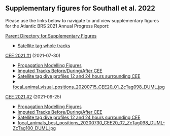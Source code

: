 <html>
<head>
  <meta charset='UTF-8'><meta name='viewport' content='width=device-width initial-scale=1'>
</head>
<body>

<h2>Supplementary figures for Southall et al. 2022</h2>

<div class="instructions"><p>Please use the links below to navigate to and view supplementary figures for the Atlantic BRS 2021 Annual Progress Report:</p></div>

<p><a href='https://duke.box.com/v/atlanticbrs-2021-sup-figs'>Parent Directory for Supplementary Figures</a></p>

<ul><details>
  <summary><a href='https://duke.box.com/v/report2021-whole-sattag-tracks'>Satellite tag whole tracks</a></summary>
  <p>2020_DF_Gm_All.jpg</p>
  <p>2020_DF_Zc_All.jpg</p>
  <p>2020_GmTag228_DUML_CEE20_01_CEE20_02.jpg</p>
  <p>2020_ZcTag098_DUML_CEE20_01_CEE20_02_CEE20_03.jpg</p>
  <p>2020_ZcTag099_DUML_CEE20_02.jpg</p>
  <p>2020_ZcTag100_DUML_CEE20_02.jpg</p>
  <p>2020_ZcTag101_DUML_CEE20_03.jpg</p>
  <p>2020_ZcTag102_DUML_CEE02_03.jpg</p>
  <p>2020_ZcTag103_DUML_CEE20_03.jpg</p>
  <p>2020_ZcTag105_DUMLCEE20_03.jpg</p>
  <p>2020_ZcTag106_DUML_CEE20_03.jpg</p>
  <p>2020_ZcTag107_DUML_CEE20_03.jpg</p>
  <p>2020_ZcTag108_DUML_CEE20_03.jpg</p>
  <p>2020_ZcTag109_DUML_CEE20_03.jpg</p>
  <p>2020_ZcTag110_DUML_CEE20_03.jpg</p>
  <p>2020_ZcTag111_DUML_CEE20_03.jpg</p>
</details></ul>

<p><a href="https://duke.box.com/v/report2021-cee-21-01">CEE 2021 #1</a> (2021-07-30)</p>
<ul><details>
  <summary><a href="https://duke.box.com/v/report2021-cee20-01-propmod">Propagation Modelling Figures</a></summary>
  <p>01_ZcTag098_DUML for 1315 EDT_14 July_10m.png</p>
  <p>02_ZcTag098_DUML for 1315 EDT_14 July_1000m.png</p>
  <p>03_ZcTag098_DUML for 2248 EDT_14 July_10 m.png</p>
  <p>04_ZcTag098_DUML for 2248 EDT_14 July_1200m.png</p>
  <p>05_ZcTag098_DUML for 0600 EDT_15 July_10m.png</p>
  <p>06_ZcTag098_DUML for 0600 EDT_15 July_1200m.png</p>
  <p>07a_ZcTag098_DUML for 0913 EDT_15 July_10m_start posit.png</p>
  <p>07b_ZcTag098_DUML for 0913 EDT_15 July_10m end posit.png</p>
  <p>08a_ZcTag098_DUML for 0913 EDT_15 July_1300m_start posit.png</p>
  <p>08b_ZcTag098_DUML for 0913 EDT_15 July_1300m_end posit.png</p>
  <p>09a_ZcTag098_DUML for 1058 EDT_15 July_10m_START CEE posit.png</p>
  <p>09b_ZcTag098_DUML for 1058 EDT_15 July_10m_END CEE posit.png</p>
  <p>10a_ZcTag098_DUML for 1058 EDT_15 July_100m_START CEE posit.png</p>
  <p>10b_ZcTag098_DUML for 1058 EDT_15 July_100m_END CEE posit.png</p>
  <p>11a_ZcTag098_DUML for 1058 EDT 15 July_300m_START CEE posit.png</p>
  <p>11b_ZcTag098_DUML for 1058 EDT 15 July_300m_END CEE posit.png</p>
  <p>12a_ZcTag098_DUML for 1058 EDT 15 July_1500m_START CEE posit.png</p>
  <p>12b_ZcTag098_DUML for 1058 EDT 15 July_1500m_END CEE posit.png</p>
  <p>13a_ZcTag098_DUML_interpolated posit during CEE_10m_START COLE.png</p>
  <p>13b_ZcTag098_DUML_interpolated posit during CEE_10m_END COLE.png</p>
  <p>14a_ZcTag098_DUML_interpolated posit during CEE_350m_START COLE.png</p>
  <p>14b_ZcTag098_DUML_interpolated posit during CEE_350m_END COLE.png</p>
  <p>15a_ZcTag098_DUML_interpolated posit during CEE_1500m_START COLE.png</p>
  <p>15b_ZcTag098_DUML_interpolated posit during CEE_1500m_END COLE.png</p>
</details>
<details>
  <summary><a href="https://duke.box.com/v/report2021-cee21-01-imputed">Imputed Tracks Before/During/After CEE</a></summary>
  <p>GmTag228_DUML-CEE_20-01_Estimated-Locations-CEE.png</p>
  <p>ZcTag098_DUML-CEE_20-01_Estimated-Locations-CEE.png</p>
</details>
<details>
  <summary><a href="https://duke.box.com/v/report2020-cee21-01-diveprof">Satellite tag dive profiles 12 and 24 hours surrounding CEE</a></summary>
  <p>GmTag228_DUML_201582_cee_20_01_12hr.png</p>
  <p>GmTag228_DUML__201582_cee_20_01_24hr.png</p>
  <p>ZcTag098_DUML__180771_cee_20_01_12hr.png</p>
  <p>ZcTag098_DUML__180771_cee_20_01_24hr.png</p>
</details>
<details>
  <summary><a href="https://duke.box.com/v/report2021-cee-21-01">focal_animal_visual_positions_20200715_CEE20_01_ZcTag098_DUML.jpg</a></summary>
</details></ul>

<p><a href="https://duke.box.com/v/report2020-cee-20-02">CEE 2021 #2</a> (2021-09-25)</p>
<ul><details>
  <summary><a href="https://duke.box.com/v/report2021-cee21-02-propmod">Propagation Modelling Figures</a></summary>
  <p>01_ZcTag099_DUML_27 July_10m.png</p>
  <p>02a_ZcTag099_DUML_27 July_1500m_START.png</p>
  <p>02b_ZcTag099_DUML_27 July_1500m_END.png</p>
  <p>03a_ZcTag100_DUML_27 July_10m_START.png</p>
  <p>03b_ZcTag100_DUML_27 July_10m_END.png</p>
  <p>04a_ZcTag100_DUML_27 July_300m_START.png</p>
  <p>04b_ZcTag100_DUML_27 July_300m_END.png</p>
  <p>05a_ZcTag099_DUML_28 July 1400 EDT_10m_START.png</p>
  <p>05b_ZcTag099_DUML_28 July 1400 EDT_10m_END.png</p>
  <p>06a_ZcTag099_DUML_28 July 1400 EDT_1900m_START.png</p>
  <p>06b_ZcTag099_DUML_28 July 1400 EDT_1900m_END.png</p>
  <p>07a_ZcTag100_DUML_28 July 1400 EDT_10m_START.png</p>
  <p>07b_ZcTag100_DUML_28 July 1400 EDT_10m_END.png</p>
  <p>08a_ZcTag100_DUML_28 July 1400 EDT_1800m_START.png</p>
  <p>08b_ZcTag100_DUML_28 July 1400 EDT_1800m_END.png</p>
  <p>09a_ZcTag099_DUML_29 July 1200 EDT_10m_END.png</p>
  <p>09b_ZcTag099_DUML_29 July_1200 EDT_10m_START.png</p>
  <p>10a_ZcTag099_DUML_29 July_1200 EDT_1000_START.png</p>
  <p>10b_ZcTag099_DUML_29 July_1200 EDT_1000m_END.png</p>
  <p>11a_ZcTag100_DUML_29 July_1200 EDT_10m_START.png</p>
  <p>11b_ZcTag100_DUML_29 July_1200 EDT_10m_END.png</p>
  <p>12a_ZcTag100_DUML_29 July 1200 EDT_1500m_START.png</p>
  <p>12b_ZcTag100_DUML_29 July 1200 EDT_1500m_END.png</p>
  <p>13a_ZcTag099_DUML_29 July_2000 EDT_100m_START.png</p>
  <p>13b_ZcTag099_DUML_29 July_2000 EDT_100m_END.png</p>
  <p>14a_ZcTag099_DUML_29 July_2000 EDT_500m_START.png</p>
  <p>14b_ZcTag099_DUML_29 July_2000 EDT_500m_END.png</p>
  <p>15a_ZcTag100_DUML_29 July 2000 EDT_10m_START.png</p>
  <p>15b_ZcTag100_DUML_29 July 2000 EDT_10m_END.png</p>
  <p>16a_ZcTag100_DUML_29 July 2000 EDT_500_START.png</p>
  <p>16b_ZcTag100_DUML_29 July 2000 EDT_500m_END.png</p>
  <p>17a_ZcTag098_DUML_29 July_2000 EDT_10m_START.png</p>
  <p>17b_ZcTag098_DUML_29 July 2000 EDT_10m_END.png</p>
  <p>18a_ZcTag098_DUML_29 July 2000 EDT_900m_START.png</p>
  <p>18b_ZcTag098_DUML_29 July 2000 EDT_900m_END.png</p>
  <p>19a_ZcTag099_DUML_AT argos posit post CEE_10m_START.png</p>
  <p>19b_ZcTag099_DUML AT argos posit post CEE_10m_END.png</p>
  <p>20a_ZcTag099_DUML_BEST ESTIMATE DURING CEE_10m_START.png</p>
  <p>20b_ZcTag099_DUML_BEST ESTIMATE DURING CEE_10m_END.png</p>
  <p>21a_ZcTag099_DUML_BEST ESTIMATE DURING CEE_250m_START.png</p>
  <p>21b_ZcTag099_DUML_BEST ESTIMATE DURING CEE_250m_END.png</p>
  <p>22a_ZcTag099_DUML_BEST ESTIMATE DURING CEE_500m_START.png</p>
  <p>22b_ZcTag099_DUML_BEST ESTIMATE DURING CEE_500m_END.png</p>
  <p>23a_ZcTag100_DUML_BEST ESTIMATE DURING CEE_10m_START.png</p>
  <p>23b_ZcTag100_DUML_BEST ESTIMATE DURING CEE_10m_END.png</p>
  <p>24a_ZcTag100_DUML_BEST ESTIMATE DURING CEE_250m_START.png</p>
  <p>24b_ZcTag100_DUML_BEST ESTIMATE DURING CEE_250m_END.png</p>
  <p>25a_ZcTag100_DUML_BEST ESTIMATE DURING CEE_500m_START.png</p>
  <p>25b_ZcTag100_DUML_BEST ESTIMATE DURING CEE_500m_END.png</p>
</details>
<details>
  <summary><a href="https://duke.box.com/v/report2021-cee21-02-imputed">Imputed Tracks Before/During/After CEE</a></summary>
  <p>ZcTag099-CEE_20-02_Estimated-Locations-CEE.png</p>
  <p>ZcTag100-CEE_20-02_Estimated-Locations-CEE.png</p>
</details>
<details>
  <summary><a href="https://duke.box.com/v/report2021-cee21-02-diveprof">Satellite tag dive profiles 12 and 24 hours surrounding CEE</a></summary>
  <p>ZcTag099_DUML_173074_cee_20_02_12hr.png</p>
  <p>ZcTag099_DUML_173074_cee_20_02_24hr.png</p>
  <p>ZcTag100_DUML_180776_cee_20_02_12hr.png</p>
  <p>ZcTag100_DUML_180776_cee_20_02_24hr.png</p>
</details>
<details>
  <summary><a href="https://duke.box.com/v/report2021-cee-21-02">focal_animals_best_positions_20200730_CEE20_02_ZcTag098_DUML-ZcTag100_DUML.jpg</a></summary>
</details></ul>

</body>
</html>

